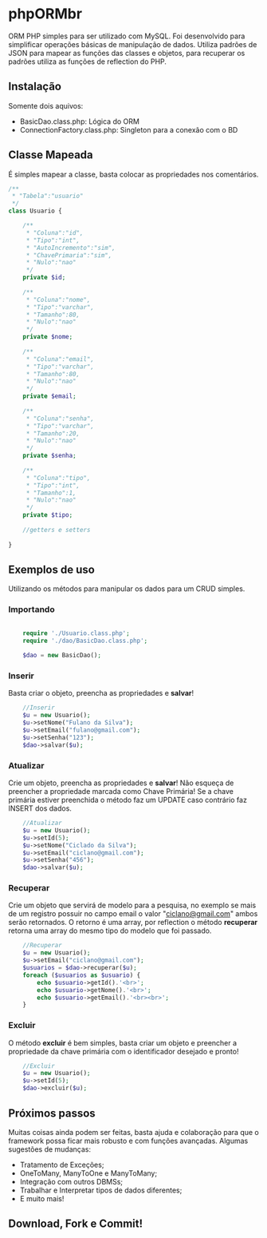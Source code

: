 phpORMbr
========

ORM PHP simples para ser utilizado com MySQL. Foi desenvolvido para simplificar operações básicas de manipulação de dados. Utiliza padrões de JSON para mapear as funções das classes e objetos, para recuperar os padrões utiliza as funções de reflection do PHP.


Instalação
-------
Somente dois aquivos:
* BasicDao.class.php: Lógica do ORM
* ConnectionFactory.class.php: Singleton para a conexão com o BD

Classe Mapeada
-------

É simples mapear a classe, basta colocar as propriedades nos comentários.

```php
/**
 * "Tabela":"usuario"
 */
class Usuario {

    /**
     * "Coluna":"id",
     * "Tipo":"int",
     * "AutoIncremento":"sim",
     * "ChavePrimaria":"sim",
     * "Nulo":"nao"
     */    
    private $id;
    
    /**
     * "Coluna":"nome",
     * "Tipo":"varchar",
     * "Tamanho":80,
     * "Nulo":"nao"
     */    
    private $nome;
    
    /**
     * "Coluna":"email",
     * "Tipo":"varchar",
     * "Tamanho":80,
     * "Nulo":"nao"
     */    
    private $email;
    
    /**
     * "Coluna":"senha",
     * "Tipo":"varchar",
     * "Tamanho":20,
     * "Nulo":"nao"
     */    
    private $senha;
    
    /**
     * "Coluna":"tipo",
     * "Tipo":"int",
     * "Tamanho":1,
     * "Nulo":"nao"
     */    
    private $tipo;
    
    //getters e setters
    
}
```

Exemplos de uso
-------

Utilizando os métodos para manipular os dados para um CRUD simples.


### Importando
```php

    require './Usuario.class.php';
    require './dao/BasicDao.class.php';
    
    $dao = new BasicDao();
```

### Inserir
Basta criar o objeto, preencha as propriedades e **salvar**!
```php    
    //Inserir
    $u = new Usuario();
    $u->setNome("Fulano da Silva");
    $u->setEmail("fulano@gmail.com");
    $u->setSenha("123");
    $dao->salvar($u);
```

### Atualizar
Crie um objeto, preencha as propriedades e **salvar**! Não esqueça de preencher a propriedade marcada como Chave Primária! Se a chave primária estiver preenchida o método faz um UPDATE caso  contrário faz INSERT dos dados.

```php
    //Atualizar    
    $u = new Usuario();
    $u->setId(5);
    $u->setNome("Ciclado da Silva");
    $u->setEmail("ciclano@gmail.com");
    $u->setSenha("456");
    $dao->salvar($u);
```

### Recuperar
Crie um objeto que servirá de modelo para a pesquisa, no exemplo se mais de um registro possuir no campo email o valor "ciclano@gmail.com" ambos serão retornados. O retorno é uma array, por reflection o método **recuperar** retorna uma array do mesmo tipo do modelo que foi passado. 
```php
    //Recuperar    
    $u = new Usuario();
    $u->setEmail("ciclano@gmail.com");
    $usuarios = $dao->recuperar($u);
    foreach ($usuarios as $usuario) {
        echo $usuario->getId().'<br>';
        echo $usuario->getNome().'<br>';
        echo $usuario->getEmail().'<br><br>';
    }
```

### Excluir
O método **excluir** é bem simples, basta criar um objeto e preencher a propriedade da chave primária com o identificador desejado e pronto!
```php    
    //Excluir
    $u = new Usuario();
    $u->setId(5);
    $dao->excluir($u);

```

Próximos passos
-------
Muitas coisas ainda podem ser feitas, basta ajuda e colaboração para que o framework possa ficar mais robusto e com funções avançadas. Algumas sugestões de mudanças:

* Tratamento de Exceções;
* OneToMany, ManyToOne e ManyToMany;
* Integração com outros DBMSs;
* Trabalhar e Interpretar tipos de dados diferentes;
* E muito mais!
 
Download, Fork e Commit!
-------
